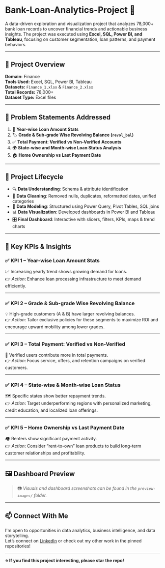 # Bank-Loan-Analytics-Project 🏦

A data-driven exploration and visualization project that analyzes 78,000+ bank loan records to uncover financial trends and actionable business insights. The project was executed using **Excel, SQL, Power BI, and Tableau**, focusing on customer segmentation, loan patterns, and payment behaviors.

---

## 📁 Project Overview

**Domain:** Finance  
**Tools Used:** Excel, SQL, Power BI, Tableau  
**Datasets:** `Finance_1.xlsx` & `Finance_2.xlsx`  
**Total Records:** 78,000+  
**Dataset Type:** Excel files

---

## 🎯 Problem Statements Addressed

1. 📅 **Year-wise Loan Amount Stats**  
2. 🏷️ **Grade & Sub-grade Wise Revolving Balance (`revol_bal`)**  
3. ✅ **Total Payment: Verified vs Non-Verified Accounts**  
4. 🌍 **State-wise and Month-wise Loan Status Analysis**  
5. 🏠 **Home Ownership vs Last Payment Date**  

---

## 🧩 Project Lifecycle

- 🔍 **Data Understanding**: Schema & attribute identification  
- 🧼 **Data Cleaning**: Removed nulls, duplicates, reformatted dates, unified categories  
- 🧱 **Data Modeling**: Structured using Power Query, Pivot Tables, SQL joins  
- 📊 **Data Visualization**: Developed dashboards in Power BI and Tableau  
- 🎛️ **Final Dashboard**: Interactive with slicers, filters, KPIs, maps & trend charts  

---

## 📌 Key KPIs & Insights

### ✅ KPI 1 – **Year-wise Loan Amount Stats**
📈 Increasing yearly trend shows growing demand for loans.  
👉 *Action*: Enhance loan processing infrastructure to meet demand efficiently.

---

### ✅ KPI 2 – **Grade & Sub-grade Wise Revolving Balance**
💡 High-grade customers (A & B) have larger revolving balances.  
👉 *Action*: Tailor exclusive policies for these segments to maximize ROI and encourage upward mobility among lower grades.

---

### ✅ KPI 3 – **Total Payment: Verified vs Non-Verified**
🔐 Verified users contribute more in total payments.  
👉 *Action*: Focus service, offers, and retention campaigns on verified customers.

---

### ✅ KPI 4 – **State-wise & Month-wise Loan Status**
🗺️ Specific states show better repayment trends.  
👉 *Action*: Target underperforming regions with personalized marketing, credit education, and localized loan offerings.

---

### ✅ KPI 5 – **Home Ownership vs Last Payment Date**
🏘️ Renters show significant payment activity.  
👉 *Action*: Consider “rent-to-own” loan products to build long-term customer relationships and profitability.

---

## 🖼️ Dashboard Preview

> 📷 *Visuals and dashboard screenshots can be found in the `preview-images/` folder.*


---

## 📫 Connect With Me

I'm open to opportunities in data analytics, business intelligence, and data storytelling.  
Let’s connect on [LinkedIn](www.linkedin.com/in/harshal-pednekar-b59ba132b) or check out my other work in the pinned repositories!

---

**⭐ If you find this project interesting, please star the repo!**

